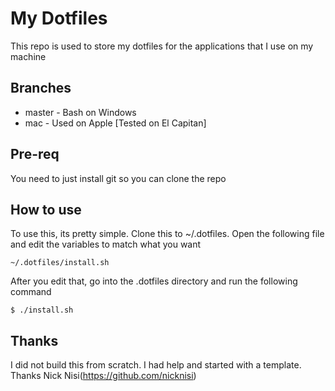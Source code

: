 My Dotfiles
=

This repo is used to store my dotfiles for the applications that I use on my machine

## Branches
- master - Bash on Windows
- mac - Used on Apple [Tested on El Capitan]

## Pre-req
You need to just install git so you can clone the repo

## How to use
To use this, its pretty simple. Clone this to ~/.dotfiles. Open the following file and edit the variables to match what you want

```
~/.dotfiles/install.sh
```

After you edit that, go into the .dotfiles directory and run the following command

```
$ ./install.sh
```

## Thanks
I did not build this from scratch. I had help and started with a template. Thanks Nick Nisi(https://github.com/nicknisi)
